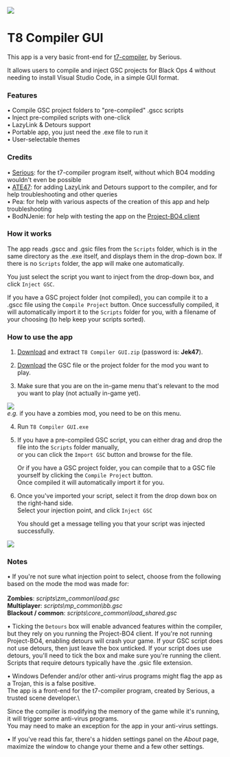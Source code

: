 ![](https://i.ibb.co/SdsfNyD/Head.png)

# T8 Compiler GUI
This app is a very basic front-end for [t7-compiler](https://github.com/shiversoftdev/t7-compiler), by Serious.

It allows users to compile and inject GSC projects for Black Ops 4 without needing to install Visual Studio Code, in a simple GUI format.

### Features
• Compile GSC project folders to "pre-compiled" .gscc scripts\
• Inject pre-compiled scripts with one-click\
• LazyLink & Detours support\
• Portable app, you just need the .exe file to run it\
• User-selectable themes

### Credits
• [Serious](https://github.com/shiversoftdev): for the t7-compiler program itself, without which BO4 modding wouldn't even be possible\
• [ATE47](https://github.com/ate47): for adding LazyLink and Detours support to the compiler, and for help troubleshooting and other queries\
• Pea: for help with various aspects of the creation of this app and help troubleshooting\
• BodNJenie: for help with testing the app on the [Project-BO4 client](https://github.com/project-bo4/shield-development)

### How it works
The app reads .gscc and .gsic files from the `Scripts` folder, which is in the same directory as the .exe itself, and displays them in the drop-down box. If there is no `Scripts` folder, the app will make one automatically.

You just select the script you want to inject from the drop-down box, and click `Inject GSC`. 

If you have a GSC project folder (not compiled), you can compile it to a .gscc file using the `Compile Project` button. Once successfully compiled, it will automatically import it to the `Scripts` folder for you, with a filename of your choosing (to help keep your scripts sorted).

### How to use the app
1. [Download](https://github.com/Jek47/BO4-GSC-Mods/blob/main/Tools/PC/T8%20Compiler%20GUI.zip) and extract `T8 Compiler GUI.zip` (password is: **Jek47**).

2. [Download](https://github.com/Jek47/BO4-GSC-Mods/tree/main/Zombies%20Mods) the GSC file or the project folder for the mod you want to play.

3. Make sure that you are on the in-game menu that's relevant to the mod you want to play (not actually in-game yet).

![](https://i.ibb.co/mhkjbD0/Zombies.png)\
*e.g.* if you have a zombies mod, you need to be on this menu.

4. Run `T8 Compiler GUI.exe`

5. If you have a pre-compiled GSC script, you can either drag and drop the file into the `Scripts` folder manually,\
   or you can click the `Import GSC` button and browse for the file.

   Or if you have a GSC project folder, you can compile that to a GSC file yourself by clicking the `Compile Project` button.\
   Once compiled it will automatically import it for you.
   
6. Once you've imported your script, select it from the drop down box on the right-hand side.\
   Select your injection point, and click `Inject GSC`

   You should get a message telling you that your script was injected successfully.

![](https://i.ibb.co/LQprrzk/Step-6.png)

### Notes
• If you're not sure what injection point to select, choose from the following based on the mode the mod was made for:\
\
**Zombies**: *scripts\zm_common\load.gsc*\
**Multiplayer**: *scripts\mp_common\bb.gsc*\
**Blackout / common**: *scripts\core_common\load_shared.gsc*

• Ticking the `Detours` box will enable advanced features within the compiler, but they rely on you running the Project-BO4 client. If you're not running Project-BO4, enabling detours will crash your game. If your GSC script does not use detours, then just leave the box unticked. If your script does use detours, you'll need to tick the box and make sure you're running the client. Scripts that require detours typically have the .gsic file extension. 

• Windows Defender and/or other anti-virus programs might flag the app as a Trojan, this is a false positive.\
The app is a front-end for the t7-compiler program, created by Serious, a trusted scene developer.\

Since the compiler is modifying the memory of the game while it's running, it will trigger some anti-virus programs.\
You may need to make an exception for the app in your anti-virus settings.

• If you've read this far, there's a hidden settings panel on the *About* page, maximize the window to change your theme and a few other settings.
